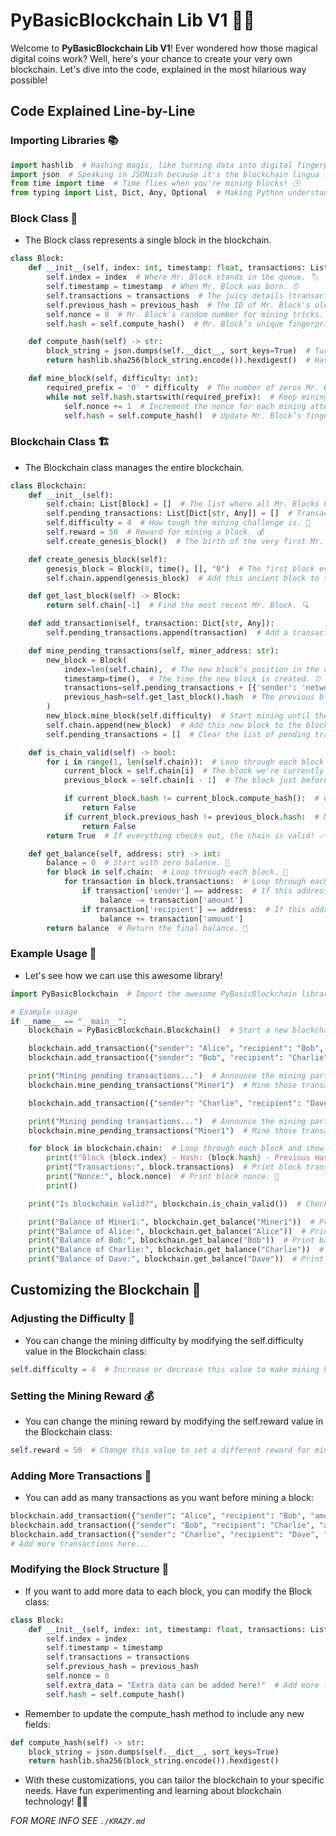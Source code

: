 # PyBasicBlockchain Lib V1 🐍🧱

Welcome to **PyBasicBlockchain Lib V1**! Ever wondered how those magical digital coins work? Well, here's your chance to create your very own blockchain. Let's dive into the code, explained in the most hilarious way possible!

## Code Explained Line-by-Line

### Importing Libraries 📚

```python
import hashlib  # Hashing magic, like turning data into digital fingerprints! 🕵️‍♂️
import json  # Speaking in JSONish because it's the blockchain lingua franca! 🌐
from time import time  # Time flies when you're mining blocks! 🕒
from typing import List, Dict, Any, Optional  # Making Python understand our crazy types! 📋
```

### Block Class 💎
- The Block class represents a single block in the blockchain.
```python
class Block:
    def __init__(self, index: int, timestamp: float, transactions: List[Dict[str, Any]], previous_hash: str):
        self.index = index  # Where Mr. Block stands in the queue. 🏷️
        self.timestamp = timestamp  # When Mr. Block was born. ⏰
        self.transactions = transactions  # The juicy details (transactions) Mr. Block carries. 💸
        self.previous_hash = previous_hash  # The ID of Mr. Block's older sibling. 🧬
        self.nonce = 0  # Mr. Block's random number for mining tricks. 🎲
        self.hash = self.compute_hash()  # Mr. Block’s unique fingerprint. 🖐️

    def compute_hash(self) -> str:
        block_string = json.dumps(self.__dict__, sort_keys=True)  # Turn Mr. Block into a JSON string for hashing. 📜
        return hashlib.sha256(block_string.encode()).hexdigest()  # Hash the string like a blender on high speed. 🌀

    def mine_block(self, difficulty: int):
        required_prefix = '0' * difficulty  # The number of zeros Mr. Block needs to find. 🎯
        while not self.hash.startswith(required_prefix):  # Keep mining until Mr. Block gets lucky. 🍀
            self.nonce += 1  # Increment the nonce for each mining attempt. 🚀
            self.hash = self.compute_hash()  # Update Mr. Block’s fingerprint after each try. 🔄
```

### Blockchain Class 🏗️
- The Blockchain class manages the entire blockchain.
```python 
class Blockchain:
    def __init__(self):
        self.chain: List[Block] = []  # The list where all Mr. Blocks hang out. 📚
        self.pending_transactions: List[Dict[str, Any]] = []  # Transactions waiting for a block party. 🎉
        self.difficulty = 4  # How tough the mining challenge is. 💪
        self.reward = 50  # Reward for mining a block. 💰
        self.create_genesis_block()  # The birth of the very first Mr. Block. 🌟

    def create_genesis_block(self):
        genesis_block = Block(0, time(), [], "0")  # The first block ever, with no transactions and no history. 👶
        self.chain.append(genesis_block)  # Add this ancient block to the chain. 📜

    def get_last_block(self) -> Block:
        return self.chain[-1]  # Find the most recent Mr. Block. 🔍

    def add_transaction(self, transaction: Dict[str, Any]):
        self.pending_transactions.append(transaction)  # Add a transaction to the waiting list. 📝

    def mine_pending_transactions(self, miner_address: str):
        new_block = Block(
            index=len(self.chain),  # The new block’s position in the chain. 🏷️
            timestamp=time(),  # The time the new block is created. ⏰
            transactions=self.pending_transactions + [{'sender': 'network', 'recipient': miner_address, 'amount': self.reward}],  # Transactions plus the mining reward. 💸
            previous_hash=self.get_last_block().hash  # The previous block’s hash. 🧬
        )
        new_block.mine_block(self.difficulty)  # Start mining until the block is worthy. ⛏️
        self.chain.append(new_block)  # Add this new block to the blockchain party. 🎉
        self.pending_transactions = []  # Clear the list of pending transactions. 🧹

    def is_chain_valid(self) -> bool:
        for i in range(1, len(self.chain)):  # Loop through each block starting from the second one. 🔁
            current_block = self.chain[i]  # The block we're currently checking. 🕵️‍♂️
            previous_block = self.chain[i - 1]  # The block just before the current one. 🧓

            if current_block.hash != current_block.compute_hash():  # Check if the block’s fingerprint hasn’t changed. ❓
                return False
            if current_block.previous_hash != previous_block.hash:  # Make sure the block’s previous hash matches the actual previous block. 🔗
                return False
        return True  # If everything checks out, the chain is valid! ✅

    def get_balance(self, address: str) -> int:
        balance = 0  # Start with zero balance. 🏦
        for block in self.chain:  # Loop through each block. 🔄
            for transaction in block.transactions:  # Loop through each transaction in the block. 🧾
                if transaction['sender'] == address:  # If this address is the sender, subtract the amount. ➖
                    balance -= transaction['amount']
                if transaction['recipient'] == address:  # If this address is the recipient, add the amount. ➕
                    balance += transaction['amount']
        return balance  # Return the final balance. 🏧
```

### Example Usage 🎉
- Let's see how we can use this awesome library!
```python
import PyBasicBlockchain  # Import the awesome PyBasicBlockchain library! 🚀

# Example usage
if __name__ == "__main__":
    blockchain = PyBasicBlockchain.Blockchain()  # Start a new blockchain. 🆕

    blockchain.add_transaction({"sender": "Alice", "recipient": "Bob", "amount": 50})  # Alice sends Bob 50 coins. 💸
    blockchain.add_transaction({"sender": "Bob", "recipient": "Charlie", "amount": 25})  # Bob sends Charlie 25 coins. 💸

    print("Mining pending transactions...")  # Announce the mining party. 🎉
    blockchain.mine_pending_transactions("Miner1")  # Mine those transactions into a new block. ⛏️

    blockchain.add_transaction({"sender": "Charlie", "recipient": "Dave", "amount": 10})  # Charlie sends Dave 10 coins. 💸

    print("Mining pending transactions...")  # Announce the mining party. 🎉
    blockchain.mine_pending_transactions("Miner1")  # Mine those transactions into a new block. ⛏️

    for block in blockchain.chain:  # Loop through each block and show off its details. 👀
        print(f"Block {block.index} - Hash: {block.hash} - Previous Hash: {block.previous_hash}")  # Print block index, hash, and previous hash. 🏷️
        print("Transactions:", block.transactions)  # Print block transactions. 💸
        print("Nonce:", block.nonce)  # Print block nonce. 🎲
        print()

    print("Is blockchain valid?", blockchain.is_chain_valid())  # Check and print if our blockchain is legit. ✅

    print("Balance of Miner1:", blockchain.get_balance("Miner1"))  # Print balance of Miner1. 💰
    print("Balance of Alice:", blockchain.get_balance("Alice"))  # Print balance of Alice. 💰
    print("Balance of Bob:", blockchain.get_balance("Bob"))  # Print balance of Bob. 💰
    print("Balance of Charlie:", blockchain.get_balance("Charlie"))  # Print balance of Charlie. 💰
    print("Balance of Dave:", blockchain.get_balance("Dave"))  # Print balance of Dave. 💰
```

## Customizing the Blockchain 🔧

### Adjusting the Difficulty 🎯
- You can change the mining difficulty by modifying the self.difficulty value in the Blockchain class:
```python
self.difficulty = 4  # Increase or decrease this value to make mining harder or easier.
```

### Setting the Mining Reward 💰
- You can change the mining reward by modifying the self.reward value in the Blockchain class:
```python
self.reward = 50  # Change this value to set a different reward for mining a block.
```

### Adding More Transactions 📝
- You can add as many transactions as you want before mining a block:
```python
blockchain.add_transaction({"sender": "Alice", "recipient": "Bob", "amount": 50})
blockchain.add_transaction({"sender": "Bob", "recipient": "Charlie", "amount": 25})
blockchain.add_transaction({"sender": "Charlie", "recipient": "Dave", "amount": 10})
# Add more transactions here...
```

### Modifying the Block Structure 🧱
- If you want to add more data to each block, you can modify the Block class:
```python
class Block:
    def __init__(self, index: int, timestamp: float, transactions: List[Dict[str, Any]], previous_hash: str):
        self.index = index
        self.timestamp = timestamp
        self.transactions = transactions
        self.previous_hash = previous_hash
        self.nonce = 0
        self.extra_data = "Extra data can be added here!"  # Add more fields as needed.
        self.hash = self.compute_hash()
```
- Remember to update the compute_hash method to include any new fields:
```python
def compute_hash(self) -> str:
    block_string = json.dumps(self.__dict__, sort_keys=True)
    return hashlib.sha256(block_string.encode()).hexdigest()
```
- With these customizations, you can tailor the blockchain to your specific needs. Have fun experimenting and learning about blockchain technology! 🚀💡

*FOR MORE INFO SEE `./KRAZY.md`*